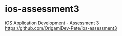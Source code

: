 # ios-assessment3
iOS Application Development - Assessment 3
https://github.com/OrigamiDev-Pete/ios-assessment3